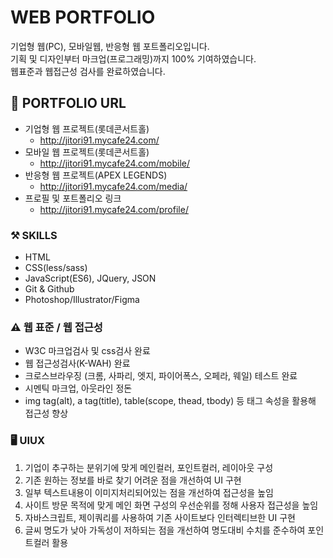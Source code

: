 # WEB PORTFOLIO
기업형 웹(PC), 모바일웹, 반응형 웹 포트폴리오입니다.<br>
기획 및 디자인부터 마크업(프로그래밍)까지 100% 기여하였습니다. <br>
웹표준과 웹접근성 검사를 완료하였습니다.

## 🔗 PORTFOLIO URL
* 기업형 웹 프로젝트(롯데콘서트홀)
    + http://jitori91.mycafe24.com/
* 모바일 웹 프로젝트(롯데콘서트홀)
    + http://jitori91.mycafe24.com/mobile/
* 반응형 웹 프로젝트(APEX LEGENDS)
    + http://jitori91.mycafe24.com/media/
* 프로필 및 포트폴리오 링크
    + http://jitori91.mycafe24.com/profile/


### ⚒️ SKILLS
* HTML
* CSS(less/sass)
* JavaScript(ES6), JQuery, JSON 
* Git & Github
* Photoshop/Illustrator/Figma

### ⚠️ 웹 표준 / 웹 접근성
* W3C 마크업검사 및 css검사 완료 
* 웹 접근성검사(K-WAH) 완료 
* 크로스브라우징 (크롬, 사파리, 엣지, 파이어폭스, 오페라, 웨일) 테스트 완료
* 시멘틱 마크업, 아웃라인 정돈
* img tag(alt), a tag(title), table(scope, thead, tbody) 등 태그 속성을 활용해 접근성 향상

### 🖥️ UIUX
1. 기업이 추구하는 분위기에 맞게 메인컬러, 포인트컬러, 레이아웃 구성
2. 기존 원하는 정보를 바로 찾기 어려운 점을 개선하여 UI 구현
3. 일부 텍스트내용이 이미지처리되어있는 점을 개선하여 접근성을 높임
4. 사이트 방문 목적에 맞게 메인 화면 구성의 우선순위를 정해 사용자 접근성을 높임
5. 자바스크립트, 제이쿼리를 사용하여 기존 사이트보다 인터렉티브한 UI 구현
6. 글씨 명도가 낮아 가독성이 저하되는 점을 개선하여 명도대비 수치를 준수하여 포인트컬러 활용


